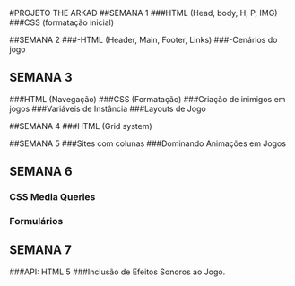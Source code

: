 #PROJETO THE ARKAD
##SEMANA 1
###HTML (Head, body, H, P, IMG)
###CSS (formatação inicial)

##SEMANA 2
###-HTML (Header, Main, Footer, Links)
###-Cenários do jogo


## SEMANA 3
###HTML (Navegação)
###CSS (Formatação)
###Criação de inimigos em jogos
###Variáveis de Instância
###Layouts de Jogo

##SEMANA 4
###HTML (Grid system)

##SEMANA 5
###Sites com colunas
###Dominando Animações em Jogos

## SEMANA 6
### CSS Media Queries
### Formulários

## SEMANA 7
###API: HTML 5
###Inclusão de Efeitos Sonoros ao Jogo.
